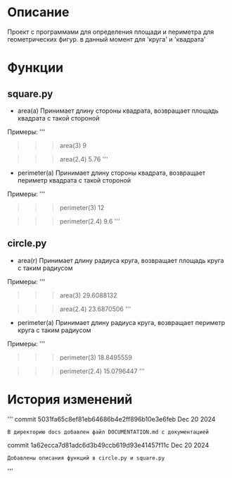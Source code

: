 # Описание
Проект с программами для определения площади и периметра для геометрических фигур.
в данный момент для 'круга' и 'квадрата'

# Функции
## square.py
* area(a)
Принимает длину стороны квадрата, возвращает площадь квадрата с такой стороной

Примеры:
'''
>>> area(3)
9

>>> area(2.4)
5.76
'''

* perimeter(a)
Принимает длину стороны квадрата, возвращает периметр квадрата с такой стороной

Примеры:
'''
>>> perimeter(3)
12

>>> perimeter(2.4)
9.6
'''

## circle.py
* area(r)
Принимает длину радиуса круга, возвращает площадь круга с таким радиусом

Примеры:
'''
>>> area(3)
29.6088132

>>> area(2.4)
23.6870506
'''

* perimeter(a)
Принимает длину радиуса круга, возвращает периметр круга с таким радиусом

Примеры:
'''
>>> perimeter(3)
18.8495559

>>> perimeter(2.4)
15.0796447
'''

# История изменений
'''
commit 5031fa65c8ef81eb64686b4e2ff896b10e3e6feb
Dec 20 2024

    В директорию docs добавлен файл DOCUMENTATION.md с документацией

commit 1a62ecca7d81adc6d3b49ccb619d93e41457f11c
Dec 20 2024

    Добавлены описания функций в circle.py и square.py
'''
